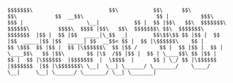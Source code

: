 `$$$$$$$\                        $$\           $$\      $$\                     $$\           
$$  __$$\                       $$ |          $$$\    $$$ |                    \__|          
$$ |  $$ |$$\   $$\  $$$$$$$\ $$$$$$\         $$$$\  $$$$ |$$\   $$\  $$$$$$$\ $$\  $$$$$$$\ 
$$$$$$$  |$$ |  $$ |$$  _____|\_$$  _|        $$\$$\$$ $$ |$$ |  $$ |$$  _____|$$ |$$  _____|
$$  __$$< $$ |  $$ |\$$$$$$\    $$ |          $$ \$$$  $$ |$$ |  $$ |\$$$$$$\  $$ |$$ /      
$$ |  $$ |$$ |  $$ | \____$$\   $$ |$$\       $$ |\$  /$$ |$$ |  $$ | \____$$\ $$ |$$ |      
$$ |  $$ |\$$$$$$  |$$$$$$$  |  \$$$$  |      $$ | \_/ $$ |\$$$$$$  |$$$$$$$  |$$ |\$$$$$$$\
\__|  \__| \______/ \_______/    \____/       \__|     \__| \______/ \_______/ \__| \_______|`
